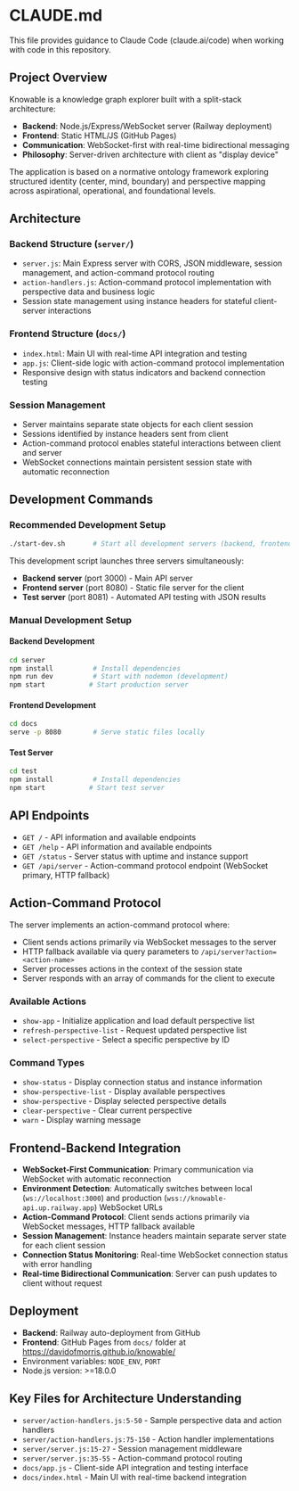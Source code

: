 # CLAUDE.md

This file provides guidance to Claude Code (claude.ai/code) when working with code in this repository.

## Project Overview

Knowable is a knowledge graph explorer built with a split-stack architecture:
- **Backend**: Node.js/Express/WebSocket server (Railway deployment)
- **Frontend**: Static HTML/JS (GitHub Pages)
- **Communication**: WebSocket-first with real-time bidirectional messaging
- **Philosophy**: Server-driven architecture with client as "display device"

The application is based on a normative ontology framework exploring structured identity (center, mind, boundary) and perspective mapping across aspirational, operational, and foundational levels.

## Architecture

### Backend Structure (`server/`)
- `server.js`: Main Express server with CORS, JSON middleware, session management, and action-command protocol routing
- `action-handlers.js`: Action-command protocol implementation with perspective data and business logic
- Session state management using instance headers for stateful client-server interactions

### Frontend Structure (`docs/`)
- `index.html`: Main UI with real-time API integration and testing
- `app.js`: Client-side logic with action-command protocol implementation
- Responsive design with status indicators and backend connection testing

### Session Management
- Server maintains separate state objects for each client session
- Sessions identified by instance headers sent from client
- Action-command protocol enables stateful interactions between client and server
- WebSocket connections maintain persistent session state with automatic reconnection

## Development Commands

### Recommended Development Setup
```bash
./start-dev.sh       # Start all development servers (backend, frontend, test)
```

This development script launches three servers simultaneously:
- **Backend server** (port 3000) - Main API server
- **Frontend server** (port 8080) - Static file server for the client  
- **Test server** (port 8081) - Automated API testing with JSON results

### Manual Development Setup

#### Backend Development
```bash
cd server
npm install          # Install dependencies
npm run dev          # Start with nodemon (development)
npm start           # Start production server
```

#### Frontend Development
```bash
cd docs
serve -p 8080        # Serve static files locally
```

#### Test Server
```bash
cd test
npm install          # Install dependencies
npm start           # Start test server
```

## API Endpoints

- `GET /` - API information and available endpoints
- `GET /help` - API information and available endpoints
- `GET /status` - Server status with uptime and instance support
- `GET /api/server` - Action-command protocol endpoint (WebSocket primary, HTTP fallback)

## Action-Command Protocol

The server implements an action-command protocol where:
- Client sends actions primarily via WebSocket messages to the server
- HTTP fallback available via query parameters to `/api/server?action=<action-name>`
- Server processes actions in the context of the session state
- Server responds with an array of commands for the client to execute

### Available Actions
- `show-app` - Initialize application and load default perspective list
- `refresh-perspective-list` - Request updated perspective list
- `select-perspective` - Select a specific perspective by ID

### Command Types
- `show-status` - Display connection status and instance information
- `show-perspective-list` - Display available perspectives
- `show-perspective` - Display selected perspective details
- `clear-perspective` - Clear current perspective
- `warn` - Display warning message

## Frontend-Backend Integration

- **WebSocket-First Communication**: Primary communication via WebSocket with automatic reconnection
- **Environment Detection**: Automatically switches between local (`ws://localhost:3000`) and production (`wss://knowable-api.up.railway.app`) WebSocket URLs
- **Action-Command Protocol**: Client sends actions primarily via WebSocket messages, HTTP fallback available
- **Session Management**: Instance headers maintain separate server state for each client session
- **Connection Status Monitoring**: Real-time WebSocket connection status with error handling
- **Real-time Bidirectional Communication**: Server can push updates to client without request

## Deployment

- **Backend**: Railway auto-deployment from GitHub
- **Frontend**: GitHub Pages from `docs/` folder at https://davidofmorris.github.io/knowable/
- Environment variables: `NODE_ENV`, `PORT`
- Node.js version: >=18.0.0

## Key Files for Architecture Understanding

- `server/action-handlers.js:5-50` - Sample perspective data and action handlers
- `server/action-handlers.js:75-150` - Action handler implementations
- `server/server.js:15-27` - Session management middleware
- `server/server.js:35-55` - Action-command protocol routing
- `docs/app.js` - Client-side API integration and testing interface
- `docs/index.html` - Main UI with real-time backend integration